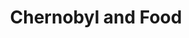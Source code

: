 ---
title:  "Chernobyl and Food"
category: ['food']
excerpt: "A look at how Chernobyl's radiation affected Europe through the contamination of food supplies."
description: "This exhibit provides a look at how Chernobyl's radiation affected Europe through the contamination of food supplies. Using quotes from a multitude of countries, it explores responses to the radioactivity from governments and their citizens alike. Ideally, the importance of food, a universal thread connecting all cultures and transcending temporal space, will allow viewers to connect, at least in a small way, with the millions affected by Chernobyl."
header:
  overlay_image: assets/images/works.jpg
  teaser: assets/images/works.jpg
contributors:
    - name: Sophie Works
      bio: ""
embed:
  - type: arcgis
    id: n0aqy
    url: https://arcg.is/n0aqy
---